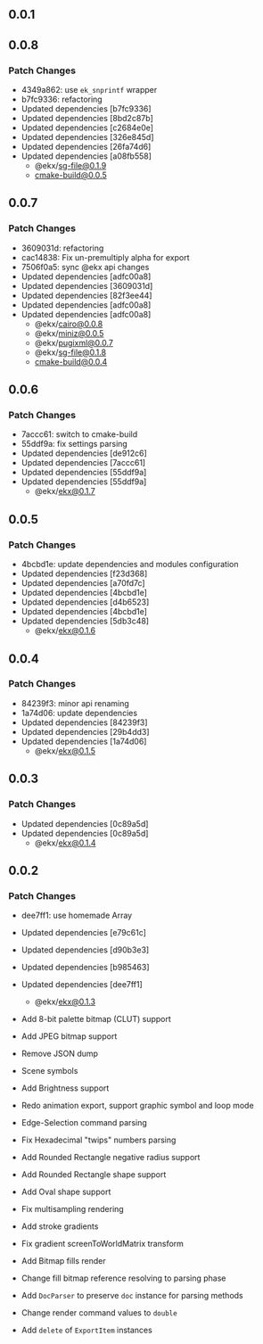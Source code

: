 ## 0.0.1

## 0.0.8

### Patch Changes

- 4349a862: use `ek_snprintf` wrapper
- b7fc9336: refactoring
- Updated dependencies [b7fc9336]
- Updated dependencies [8bd2c87b]
- Updated dependencies [c2684e0e]
- Updated dependencies [326e845d]
- Updated dependencies [26fa74d6]
- Updated dependencies [a08fb558]
  - @ekx/sg-file@0.1.9
  - cmake-build@0.0.5

## 0.0.7

### Patch Changes

- 3609031d: refactoring
- cac14838: Fix un-premultiply alpha for export
- 7506f0a5: sync @ekx api changes
- Updated dependencies [adfc00a8]
- Updated dependencies [3609031d]
- Updated dependencies [82f3ee44]
- Updated dependencies [adfc00a8]
- Updated dependencies [adfc00a8]
  - @ekx/cairo@0.0.8
  - @ekx/miniz@0.0.5
  - @ekx/pugixml@0.0.7
  - @ekx/sg-file@0.1.8
  - cmake-build@0.0.4

## 0.0.6

### Patch Changes

- 7accc61: switch to cmake-build
- 55ddf9a: fix settings parsing
- Updated dependencies [de912c6]
- Updated dependencies [7accc61]
- Updated dependencies [55ddf9a]
- Updated dependencies [55ddf9a]
  - @ekx/ekx@0.1.7

## 0.0.5

### Patch Changes

- 4bcbd1e: update dependencies and modules configuration
- Updated dependencies [f23d368]
- Updated dependencies [a70fd7c]
- Updated dependencies [4bcbd1e]
- Updated dependencies [d4b6523]
- Updated dependencies [4bcbd1e]
- Updated dependencies [5db3c48]
  - @ekx/ekx@0.1.6

## 0.0.4

### Patch Changes

- 84239f3: minor api renaming
- 1a74d06: update dependencies
- Updated dependencies [84239f3]
- Updated dependencies [29b4dd3]
- Updated dependencies [1a74d06]
  - @ekx/ekx@0.1.5

## 0.0.3

### Patch Changes

- Updated dependencies [0c89a5d]
- Updated dependencies [0c89a5d]
  - @ekx/ekx@0.1.4

## 0.0.2

### Patch Changes

- dee7ff1: use homemade Array
- Updated dependencies [e79c61c]
- Updated dependencies [d90b3e3]
- Updated dependencies [b985463]
- Updated dependencies [dee7ff1]

  - @ekx/ekx@0.1.3

- Add 8-bit palette bitmap (CLUT) support
- Add JPEG bitmap support
- Remove JSON dump
- Scene symbols
- Add Brightness support
- Redo animation export, support graphic symbol and loop mode
- Edge-Selection command parsing
- Fix Hexadecimal "twips" numbers parsing
- Add Rounded Rectangle negative radius support
- Add Rounded Rectangle shape support
- Add Oval shape support
- Fix multisampling rendering
- Add stroke gradients
- Fix gradient screenToWorldMatrix transform
- Add Bitmap fills render
- Change fill bitmap reference resolving to parsing phase
- Add `DocParser` to preserve `doc` instance for parsing methods
- Change render command values to `double`
- Add `delete` of `ExportItem` instances
